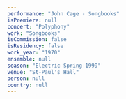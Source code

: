 ```yaml
---
performance: "John Cage - Songbooks"
isPremiere: null
concert: "Polyphony"
work: "Songbooks"
isCommission: false
isResidency: false
work_year: "1970"
ensemble: null
season: "Electric Spring 1999"
venue: "St-Paul's Hall"
person: null
country: null
---
```


